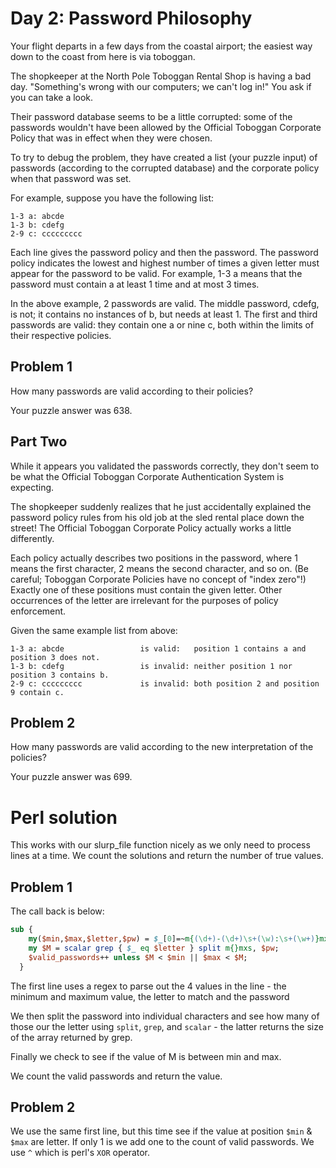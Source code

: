 # Day 2: Password Philosophy
Your flight departs in a few days from the coastal airport; the easiest way down to the coast from here is via toboggan.

The shopkeeper at the North Pole Toboggan Rental Shop is having a bad day. "Something's wrong with our computers; we can't log in!" You ask if you can take a look.

Their password database seems to be a little corrupted: some of the passwords wouldn't have been allowed by the Official Toboggan Corporate Policy that was in effect when they were chosen.

To try to debug the problem, they have created a list (your puzzle input) of passwords (according to the corrupted database) and the corporate policy when that password was set.

For example, suppose you have the following list:

    1-3 a: abcde
    1-3 b: cdefg
    2-9 c: ccccccccc

Each line gives the password policy and then the password. The password policy indicates the lowest and highest number of times a given letter must appear for the password to be valid. For example, 1-3 a means that the password must contain a at least 1 time and at most 3 times.

In the above example, 2 passwords are valid. The middle password, cdefg, is not; it contains no instances of b, but needs at least 1. The first and third passwords are valid: they contain one a or nine c, both within the limits of their respective policies.

## Problem 1

How many passwords are valid according to their policies?

Your puzzle answer was 638.

## Part Two
While it appears you validated the passwords correctly, they don't seem to be what the Official Toboggan Corporate Authentication System is expecting.

The shopkeeper suddenly realizes that he just accidentally explained the password policy rules from his old job at the sled rental place down the street! The Official Toboggan Corporate Policy actually works a little differently.

Each policy actually describes two positions in the password, where 1 means the first character, 2 means the second character, and so on. (Be careful; Toboggan Corporate Policies have no concept of "index zero"!) Exactly one of these positions must contain the given letter. Other occurrences of the letter are irrelevant for the purposes of policy enforcement.

Given the same example list from above:

```
1-3 a: abcde                 is valid:   position 1 contains a and position 3 does not.
1-3 b: cdefg                 is invalid: neither position 1 nor position 3 contains b.
2-9 c: ccccccccc             is invalid: both position 2 and position 9 contain c.
```

## Problem 2

How many passwords are valid according to the new interpretation of the policies?

Your puzzle answer was 699.

# Perl solution

This works with our slurp_file function nicely as we only need to process lines at a time. We count the solutions and return the number of true values.

## Problem 1

The call back is below:

```perl
sub {
    my($min,$max,$letter,$pw) = $_[0]=~m{(\d+)-(\d+)\s+(\w):\s+(\w+)}mxs;
    my $M = scalar grep { $_ eq $letter } split m{}mxs, $pw;
    $valid_passwords++ unless $M < $min || $max < $M;
  }
```

The first line uses a regex to parse out the 4 values in the line - the minimum and maximum value, the letter to match and the password

We then split the password into individual characters and see how many of those our the letter using `split`, `grep`, and `scalar` - the latter returns the size of the array returned by grep.

Finally we check to see if the value of M is between min and max.

We count the valid passwords and return the value.

## Problem 2

We use the same first line, but this time see if the value at position `$min` & `$max` are letter. If only 1 is we add one to the count of valid passwords. We use `^` which is perl's `XOR` operator.